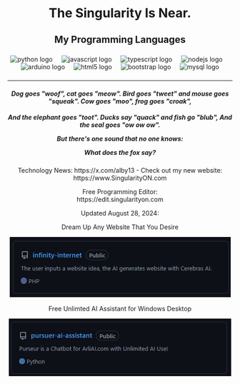 ### <h1  align="center">The Singularity Is Near.</h1>

###

<h2 align="center">My Programming Languages</h2>

###

<div align="center">
<img src="https://cdn.jsdelivr.net/gh/devicons/devicon/icons/python/python-original.svg" height="40" alt="python logo" />
<img width="12" />
<img src="https://cdn.jsdelivr.net/gh/devicons/devicon/icons/javascript/javascript-original.svg" height="40" alt="javascript logo" />
<img width="12" />
<img src="https://cdn.jsdelivr.net/gh/devicons/devicon/icons/typescript/typescript-original.svg" height="40" alt="typescript logo" />
<img width="12" />
<img src="https://cdn.jsdelivr.net/gh/devicons/devicon/icons/nodejs/nodejs-original.svg" height="40" alt="nodejs logo" />
<img width="12" />
<img src="https://cdn.jsdelivr.net/gh/devicons/devicon/icons/arduino/arduino-original.svg" height="40" alt="arduino logo" />
<img width="12" />
<img src="https://cdn.jsdelivr.net/gh/devicons/devicon/icons/html5/html5-original.svg" height="40" alt="html5 logo" />
<img width="12" />
<img src="https://cdn.jsdelivr.net/gh/devicons/devicon/icons/bootstrap/bootstrap-original.svg" height="40" alt="bootstrap logo" />
<img width="12" />
<img src="https://cdn.jsdelivr.net/gh/devicons/devicon/icons/mysql/mysql-original.svg" height="40" alt="mysql logo" />
</div>

###
<div align="center">

  ---
  #### <em><b>Dog goes "woof", cat goes "meow". Bird goes "tweet" and mouse goes "squeak". Cow goes "moo", frog goes "croak", 
  And the elephant goes "toot". Ducks say "quack" and fish go "blub", And the seal goes "ow ow ow".

But there's one sound that no one knows:

What does the fox say?</b></em>


</div>

###

<p align="center">Technology News: https://x.com/alby13 - Check out my new website: https://www.SingularityON.com</p>

<p align="center">Free Programming Editor:<br>
  https://edit.singularityon.com</p>

<p align="center">Updated August 28, 2024:</p>
<p align="center">Dream Up Any Website That You Desire</p>
<p align="center"><a href="https://github.com/alby13/infinity-internet"><img src="https://github.com/alby13/alby13/blob/main/showcase1.png"></a></p>

<p align="center">Free Unlimted AI Assistant for Windows Desktop</p>
<p align="center"><a href="https://github.com/alby13/pursuer-ai-assistant/"><img src="https://github.com/alby13/alby13/blob/main/showcase2.jpg"></a></p>

